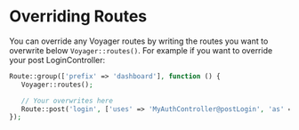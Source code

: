 # Overriding Routes

You can override any Voyager routes by writing the routes you want to overwrite below `Voyager::routes()`. For example if you want to override your post LoginController:

```php
Route::group(['prefix' => 'dashboard'], function () {
   Voyager::routes();

   // Your overwrites here
   Route::post('login', ['uses' => 'MyAuthController@postLogin', 'as' => 'postlogin']);
});
```

